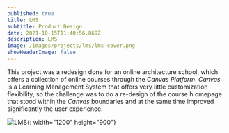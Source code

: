```yaml
---
published: true
title: LMS
subtitle: Product Design
date: 2021-10-15T11:40:56.869Z
description: LMS
image: /images/projects/lms/lms-cover.png
showHeaderImage: false
---
```

This project was a redesign done for an online architecture school, which offers a collection of online courses through the *Canvas Platform*.
*Canvas* is a Learning Management System that offers very little customization flexibility, so the challenge was to do a re-design of the course h omepage that stood within the *Canvas* boundaries and at the same time improved significantly the user experience.

![LMS](/images/projects/lms/lms-full.png){: width="1200" height="900"}
